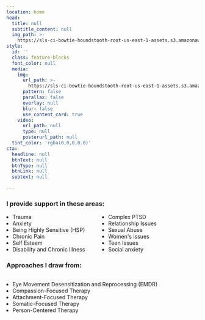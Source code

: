 ```yaml
---
location: home
head:
  title: null
  subtitle_content: null
  img_path: >-
    https://sls-ci-bowtie-houndstooth-root-us-east-1-assets.s3.amazonaws.com/NickArrasate/perceptivecounseling/1645406111630-pawel-czerwinski-9lNoGFaNI2c-unsplash.jpg
style:
  id: ''
  class: feature-blocks
  font_color: null
  media:
    img:
      url_path: >-
        https://sls-ci-bowtie-houndstooth-root-us-east-1-assets.s3.amazonaws.com/NickArrasate/perceptivecounseling/1645402675993-pawel-czerwinski-aMPfitH2tT0-unsplash.jpg
      pattern: false
      parallax: false
      overlay: null
      blur: false
      use_content_card: true
    video:
      url_path: null
      type: null
      posterurl_path: null
  tint_color: 'rgba(0,0,0,0.0)'
cta:
  headline: null
  btnText: null
  btnType: null
  btnLink: null
  subtext: null

---
```

<div class="d-flex align-items-center justify-content-around row">
<div class="col-12">
<h3>I provide support in these areas:</h3>
<ul class="home-list" style="columns: 2; padding-left: 16px;">
<li>Trauma</li>
<li>Anxiety</li>
<li>Being Highly Sensitive (HSP)</li>
<li>Chronic Pain</li>
<li>Self Esteem</li>
<li>Disability and Chronic Illness</li>
<li>Complex PTSD</li>
<li>Relationship Issues</li>
<li>Sexual Abuse</li>
<li>Women's issues</li>
<li>Teen Issues</li>
<li>Social anxiety</li>
</ul>
<h3>Approaches I draw from:</h3>
<ul class="home-list" style="columns: 1; padding-left: 16px;">
<li>
<p style="margin-bottom: 0;">Eye Movement Desensitization and Reprocessing (EMDR)</p>
</li>
<li>Compassion-Focused Therapy</li>
<li>Attachment-Focused Therapy</li>
<li>Somatic-Focused Therapy</li>
<li>Person-Centered Therapy</li>
</ul>
</div>
</div>
